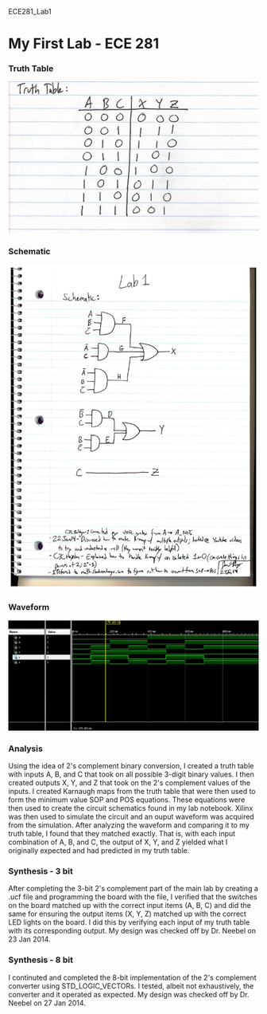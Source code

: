 ECE281_Lab1

# My First Lab - ECE 281


### Truth Table
![alt text](https://github.com/JasonPluger/ECE281_Lab1/blob/master/TruthTable.JPG "Truth Table")

### Schematic
![alt Here's My Schematic](https://github.com/JasonPluger/ECE281_Lab1/blob/master/Schematic.jpg "Schematic")


### Waveform
![alt text](https://github.com/JasonPluger/ECE281_Lab1/blob/master/Lab1_waveform.JPG "waveform jpg")

### Analysis
Using the idea of 2's complement binary conversion, I created a truth table with inputs
A, B, and C that took on all possible 3-digit binary values. I then created outputs X, 
Y, and Z that took on the 2's complement values of the inputs. I created Karnaugh maps 
from the truth table that were then used to form the minimum value SOP and POS equations.
These equations were then used to create the circuit schematics found in my lab notebook.
Xilinx was then used to simulate the circuit and an ouput waveform was acquired from the
simulation. After analyzing the waveform and comparing it to my truth table, I found that
they matched exactly. That is, with each input combination of A, B, and C, the output
of X, Y, and Z yielded what I originally expected and had predicted in my truth table.

### Synthesis - 3 bit
After completing the 3-bit 2's complement part of the main lab by creating a .ucf file and
programming the board with the file, I verified that the switches on the board matched up 
with the correct input items (A, B, C) and did the same for ensuring the output items (X, Y, Z)
matched up with the correct LED lights on the board. I did this by verifying each input of my 
truth table with its corresponding output. My design was checked off by Dr. Neebel on 23 Jan 2014.

### Synthesis - 8 bit
I continuted and completed the 8-bit implementation of the 2's complement converter using 
STD_LOGIC_VECTORs. I tested, albeit not exhaustively, the converter and it operated as
expected. My design was checked off by Dr. Neebel on 27 Jan 2014.
